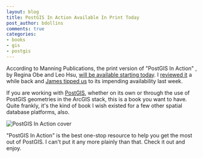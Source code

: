 ```yaml
---
layout: blog
title: PostGIS In Action Available In Print Today
post_author: bdollins
comments: true
categories:
- books
- gis
- postgis
---
```


According to Manning Publications, the print version of "PostGIS In Action" , by Regina Obe and Leo Hsu, <a href="http://www.manning.com/obe/">will be available starting today</a>. I <a href="http://geobabble.wordpress.com/2010/04/21/a-look-at-postgis-in-action/">reviewed it</a> a while back and <a href="http://www.spatiallyadjusted.com/2011/04/07/psa-postgis-in-action-to-arrive-april-13th/">James tipped us</a> to its impending availability last week.

If you are working with <a href="http://postgis.refractions.net/">PostGIS</a>, whether on its own or through the use of PostGIS geometries in the ArcGIS stack, this is a book you want to have. Quite frankly, it's the kind of book I wish existed for a few other spatial database platforms, also.

<img alt="PostGIS In Action cover" src="http://www.manning.com/obe/obe_cover150.jpg" />

"PostGIS In Action" is the best one-stop resource to help you get the most out of PostGIS. I can't put it any more plainly than that. Check it out and enjoy.
